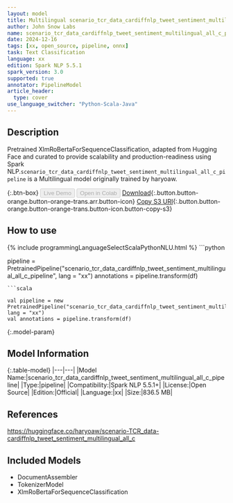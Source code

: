 ```yaml
---
layout: model
title: Multilingual scenario_tcr_data_cardiffnlp_tweet_sentiment_multilingual_all_c_pipeline pipeline XlmRoBertaForSequenceClassification from haryoaw
author: John Snow Labs
name: scenario_tcr_data_cardiffnlp_tweet_sentiment_multilingual_all_c_pipeline
date: 2024-12-16
tags: [xx, open_source, pipeline, onnx]
task: Text Classification
language: xx
edition: Spark NLP 5.5.1
spark_version: 3.0
supported: true
annotator: PipelineModel
article_header:
  type: cover
use_language_switcher: "Python-Scala-Java"
---
```


## Description

Pretrained XlmRoBertaForSequenceClassification, adapted from Hugging Face and curated to provide scalability and production-readiness using Spark NLP.`scenario_tcr_data_cardiffnlp_tweet_sentiment_multilingual_all_c_pipeline` is a Multilingual model originally trained by haryoaw.

{:.btn-box}
<button class="button button-orange" disabled>Live Demo</button>
<button class="button button-orange" disabled>Open in Colab</button>
[Download](https://s3.amazonaws.com/auxdata.johnsnowlabs.com/public/models/scenario_tcr_data_cardiffnlp_tweet_sentiment_multilingual_all_c_pipeline_xx_5.5.1_3.0_1734356047193.zip){:.button.button-orange.button-orange-trans.arr.button-icon}
[Copy S3 URI](s3://auxdata.johnsnowlabs.com/public/models/scenario_tcr_data_cardiffnlp_tweet_sentiment_multilingual_all_c_pipeline_xx_5.5.1_3.0_1734356047193.zip){:.button.button-orange.button-orange-trans.button-icon.button-copy-s3}

## How to use



<div class="tabs-box" markdown="1">
{% include programmingLanguageSelectScalaPythonNLU.html %}
```python

pipeline = PretrainedPipeline("scenario_tcr_data_cardiffnlp_tweet_sentiment_multilingual_all_c_pipeline", lang = "xx")
annotations =  pipeline.transform(df)   

```
```scala

val pipeline = new PretrainedPipeline("scenario_tcr_data_cardiffnlp_tweet_sentiment_multilingual_all_c_pipeline", lang = "xx")
val annotations = pipeline.transform(df)

```
</div>

{:.model-param}
## Model Information

{:.table-model}
|---|---|
|Model Name:|scenario_tcr_data_cardiffnlp_tweet_sentiment_multilingual_all_c_pipeline|
|Type:|pipeline|
|Compatibility:|Spark NLP 5.5.1+|
|License:|Open Source|
|Edition:|Official|
|Language:|xx|
|Size:|836.5 MB|

## References

https://huggingface.co/haryoaw/scenario-TCR_data-cardiffnlp_tweet_sentiment_multilingual_all_c

## Included Models

- DocumentAssembler
- TokenizerModel
- XlmRoBertaForSequenceClassification